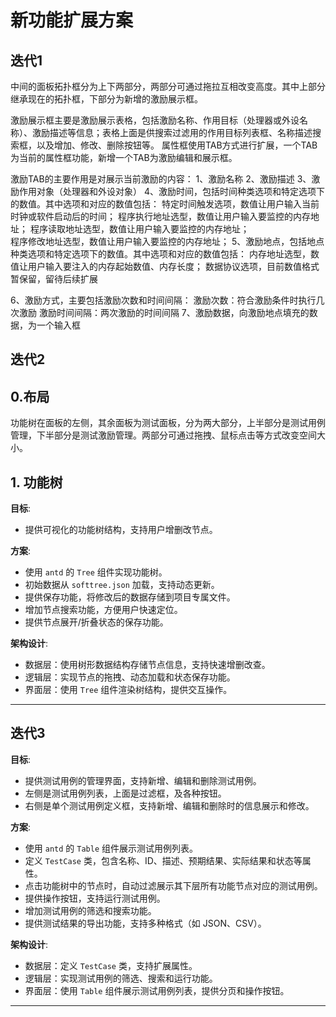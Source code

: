 # 新功能扩展方案

## 迭代1
  中间的面板拓扑框分为上下两部分，两部分可通过拖拉互相改变高度。其中上部分继承现在的拓扑框，下部分为新增的激励展示框。

  激励展示框主要是激励展示表格，包括激励名称、作用目标（处理器或外设名称）、激励描述等信息；表格上面是供搜索过滤用的作用目标列表框、名称描述搜索框，以及增加、修改、删除按钮等。
  属性框使用TAB方式进行扩展，一个TAB为当前的属性框功能，新增一个TAB为激励编辑和展示框。
   
  激励TAB的主要作用是对展示当前激励的内容：
  1、激励名称
  2、激励描述
  3、激励作用对象（处理器和外设对象）
  4、激励时间，包括时间种类选项和特定选项下的数值。其中选项和对应的数值包括：
     特定时间触发选项，数值让用户输入当前时钟或软件启动后的时间；
     程序执行地址选型，数值让用户输入要监控的内存地址；
     程序读取地址选型，数值让用户输入要监控的内存地址；     
     程序修改地址选型，数值让用户输入要监控的内存地址；
  5、激励地点，包括地点种类选项和特定选项下的数值。其中选项和对应的数值包括：
     内存地址选型，数值让用户输入要注入的内存起始数值、内存长度；
     数据协议选项，目前数值格式暂保留，留待后续扩展

  6、激励方式，主要包括激励次数和时间间隔：
     激励次数：符合激励条件时执行几次激励
     激励时间间隔：两次激励的时间间隔
  7、激励数据，向激励地点填充的数据，为一个输入框
                 


## 迭代2

## 0.布局
  功能树在面板的左侧，其余面板为测试面板，分为两大部分，上半部分是测试用例管理，下半部分是测试激励管理。两部分可通过拖拽、鼠标点击等方式改变空间大小。

## 1. 功能树
**目标**:
- 提供可视化的功能树结构，支持用户增删改节点。

**方案**:
- 使用 `antd` 的 `Tree` 组件实现功能树。
- 初始数据从 `softtree.json` 加载，支持动态更新。
- 提供保存功能，将修改后的数据存储到项目专属文件。
- 增加节点搜索功能，方便用户快速定位。
- 提供节点展开/折叠状态的保存功能。

**架构设计**:
- 数据层：使用树形数据结构存储节点信息，支持快速增删改查。
- 逻辑层：实现节点的拖拽、动态加载和状态保存功能。
- 界面层：使用 `Tree` 组件渲染树结构，提供交互操作。

---

## 迭代3
**目标**:
- 提供测试用例的管理界面，支持新增、编辑和删除测试用例。
- 左侧是测试用例列表，上面是过滤框，及各种按钮。
- 右侧是单个测试用例定义框，支持新增、编辑和删除时的信息展示和修改。

**方案**:
- 使用 `antd` 的 `Table` 组件展示测试用例列表。
- 定义 `TestCase` 类，包含名称、ID、描述、预期结果、实际结果和状态等属性。
- 点击功能树中的节点时，自动过滤展示其下层所有功能节点对应的测试用例。
- 提供操作按钮，支持运行测试用例。
- 增加测试用例的筛选和搜索功能。
- 提供测试结果的导出功能，支持多种格式（如 JSON、CSV）。

**架构设计**:
- 数据层：定义 `TestCase` 类，支持扩展属性。
- 逻辑层：实现测试用例的筛选、搜索和运行功能。
- 界面层：使用 `Table` 组件展示测试用例列表，提供分页和操作按钮。

---